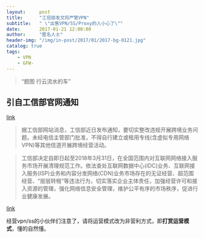 ```yaml
---
layout:     post
title:      "工信部发文将严管VPN"
subtitle:   " \"出售VPN/SS/Proxy的人小心了\""
date:       2017-01-21 12:00:00
author:     "匿名人士"
header-img: "/img/in-post/2017/01/2017-bg-0121.jpg"
catalog: true
tags:
    - VPN
    - GFW-
---
```


> “题图 行云流水的车”

## 引自工信部官网通知  
[link](http://www.chinanews.com/business/2017/01-23/8132905.shtml)

>据工信部网站消息，工信部近日发布通知，要切实整改违规开展跨境业务问题。未经电信主管部门批准，不得自行建立或租用专线(含虚拟专用网络VPN)等其他信道开展跨境经营活动。

>工信部决定自即日起至2018年3月31日，在全国范围内对互联网网络接入服务市场开展清理规范工作。依法查处互联网数据中心(IDC)业务、互联网接入服务(ISP)业务和内容分发网络(CDN)业务市场存在的无证经营、超范围经营、“层层转租”等违法行为，切实落实企业主体责任，加强经营许可和接入资源的管理，强化网络信息安全管理，维护公平有序的市场秩序，促进行业健康发展。

[link](http://www.chinanews.com/business/2017/01-23/8132905.shtml)

经营vpn/ss的小伙伴们注意了，请将运营模式改为非营利方式，即**打赏运营模式**，懂的自然懂。


